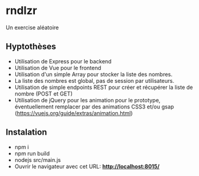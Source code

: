 # rndlzr
Un exercise aléatoire

## Hyptothèses
* Utilisation de Express pour le backend
* Utilisation de Vue pour le frontend
* Utilisation d'un simple Array pour stocker la liste des nombres.
* La liste des nombres est global, pas de session par utilisateurs.
* Utilisation de simple endpoints REST pour créer et récupérer la liste de nombre (POST et GET)
* Utilisation de jQuery pour les animation pour le prototype, éventuellement remplacer par des animations CSS3 et/ou gsap (https://vuejs.org/guide/extras/animation.html)

## Instalation

* npm i
* npm run build
* nodejs src/main.js
* Ouvrir le navigateur avec cet URL: **[http://localhost:8015/](http://localhost:8015/)** 
